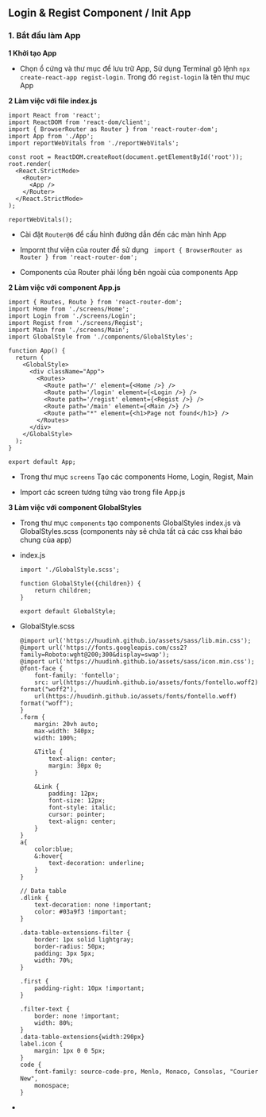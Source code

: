 ## Login & Regist Component / Init App

### 1. Bắt đầu làm App

**1 Khởi tạo App**

- Chọn ổ cứng và thư mục để lưu trữ App, Sử dụng Terminal gõ lệnh `npx create-react-app regist-login`. Trong đó `regist-login` là tên thư mục App

**2 Làm việc với file index.js**

```
import React from 'react';
import ReactDOM from 'react-dom/client';
import { BrowserRouter as Router } from 'react-router-dom';
import App from './App';
import reportWebVitals from './reportWebVitals';

const root = ReactDOM.createRoot(document.getElementById('root'));
root.render(
  <React.StrictMode>
    <Router>
      <App />
    </Router>
  </React.StrictMode>
);

reportWebVitals();
```

- Cài đặt `Router@6` để cấu hình đường dẫn đến các màn hình App

- Impornt thư viện của router để sử dụng ` import { BrowserRouter as Router } from 'react-router-dom';`

- Components của Router phải lồng bên ngoài của components App
  
**2 Làm việc với component App.js**

```
import { Routes, Route } from 'react-router-dom';
import Home from './screens/Home';
import Login from './screens/Login';
import Regist from './screens/Regist';
import Main from './screens/Main';
import GlobalStyle from './components/GlobalStyles';

function App() {
  return (
    <GlobalStyle>
      <div className="App">
        <Routes>
          <Route path='/' element={<Home />} />
          <Route path='/login' element={<Login />} />
          <Route path='/regist' element={<Regist />} />
          <Route path='/main' element={<Main />} />
          <Route path="*" element={<h1>Page not found</h1>} />
        </Routes>
      </div>
    </GlobalStyle>
  );
}

export default App;
```

- Trong thư mục `screens` Tạo các components Home, Login, Regist, Main

- Import các screen tương tứng vào trong file App.js

**3 Làm việc với component GlobalStyles**

- Trong thư mục `components` tạo components GlobalStyles index.js và GlobalStyles.scss (components này sẽ chứa tất cả các css khai báo chung của app)

- index.js
  
  ```
  import './GlobalStyle.scss';
  
  function GlobalStyle({children}) {
      return children;
  }
  
  export default GlobalStyle;
  ```

- GlobalStyle.scss
  
  ```
  @import url('https://huudinh.github.io/assets/sass/lib.min.css');
  @import url('https://fonts.googleapis.com/css2?family=Roboto:wght@200;300&display=swap');
  @import url('https://huudinh.github.io/assets/sass/icon.min.css');
  @font-face {
      font-family: 'fontello';
      src: url(https://huudinh.github.io/assets/fonts/fontello.woff2) format("woff2"),
      url(https://huudinh.github.io/assets/fonts/fontello.woff) format("woff");
  }
  .form {
      margin: 20vh auto;
      max-width: 340px;
      width: 100%;
  
      &Title {
          text-align: center;
          margin: 30px 0;
      }
  
      &Link {
          padding: 12px;
          font-size: 12px;
          font-style: italic;
          cursor: pointer;
          text-align: center;
      }
  }
  a{
      color:blue;
      &:hover{
          text-decoration: underline;
      }
  }
  
  // Data table
  .dlink {
      text-decoration: none !important;
      color: #03a9f3 !important;
  }
  
  .data-table-extensions-filter {
      border: 1px solid lightgray;
      border-radius: 50px;
      padding: 3px 5px;
      width: 70%;
  }
  
  .first {
      padding-right: 10px !important;
  }
  
  .filter-text {
      border: none !important;
      width: 80%;
  }
  .data-table-extensions{width:290px}
  label.icon {
      margin: 1px 0 0 5px;
  }
  code {
      font-family: source-code-pro, Menlo, Monaco, Consolas, "Courier New",
      monospace;
  }
  ```
- 
